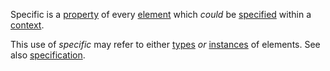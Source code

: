 Specific is a [property](https://github.com/gcassel/Modular-Organization-Terminology/blob/master/terms/property.md) of every [element](https://github.com/gcassel/Modular-Organization-Terminology/blob/master/terms/element.md) which *could* be [specified](https://github.com/gcassel/Modular-Organization-Terminology/blob/master/terms/specification.md) within a [context](https://github.com/gcassel/Modular-Organization-Terminology/blob/master/terms/context.md).

This use of *specific* may refer to either [types](https://github.com/gcassel/Modular-Organization-Terminology/blob/master/terms/type.md) *or* [instances](https://github.com/gcassel/Modular-Organization-Terminology/blob/master/terms/instance.md) of elements.  See also [specification](https://github.com/gcassel/Modular-Organization-Terminology/blob/master/terms/specification.md).

